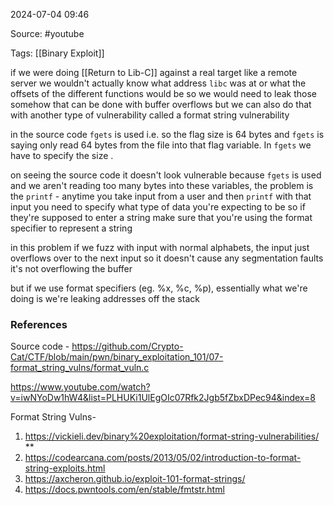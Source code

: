 
2024-07-04 09:46

Source: #youtube 

Tags: [[Binary Exploit]] 

if we were doing [[Return to Lib-C]] against a real target like a remote server we wouldn't actually know what address `libc` was at or what the offsets of the different functions would be so we would need to leak those somehow that can be done with buffer overflows but we can also do that with another type of vulnerability called a format string vulnerability

in the source code `fgets` is used i.e. so the flag size is 64 bytes and `fgets` is saying only read 64 bytes from the file into that flag variable. In `fgets` we have to specify the size .

on seeing the source code it doesn't look vulnerable because `fgets` is used and we aren't reading too many bytes into these variables, the problem is the `printf` -
anytime you take input from a user and then `printf` with that input you need to specify what type of data you're expecting to be so if they're supposed to enter a string make sure that you're using the format specifier to represent a string

in this problem if we fuzz with input with normal alphabets, the input just overflows over to the next input so it doesn't cause any segmentation faults it's not overflowing the buffer

but if we use format specifiers (eg. %x, %c, %p), essentially what we're doing is we're leaking addresses off the stack










### References
Source code  - https://github.com/Crypto-Cat/CTF/blob/main/pwn/binary_exploitation_101/07-format_string_vulns/format_vuln.c

https://www.youtube.com/watch?v=iwNYoDw1hW4&list=PLHUKi1UlEgOIc07Rfk2Jgb5fZbxDPec94&index=8

Format String Vulns- 
1. https://vickieli.dev/binary%20exploitation/format-string-vulnerabilities/ **
2. https://codearcana.com/posts/2013/05/02/introduction-to-format-string-exploits.html
3. https://axcheron.github.io/exploit-101-format-strings/
4. https://docs.pwntools.com/en/stable/fmtstr.html